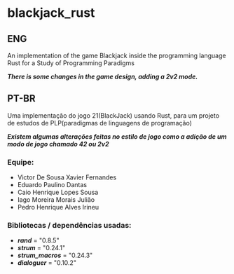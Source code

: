 # blackjack_rust

## ENG
An implementation of the game Blackjack inside the programming language Rust for a Study of Programming Paradigms

***There is some changes in the game design, adding a 2v2 mode.***

## PT-BR
Uma implementação do jogo 21(BlackJack) usando Rust, para um projeto de estudos de PLP(paradigmas de linguagens de programação)

***Existem algumas alterações feitas no estilo de jogo como a adição de um modo de jogo chamado 42 ou 2v2***

### Equipe: 

* Victor De Sousa Xavier Fernandes
* Eduardo Paulino Dantas
* Caio Henrique Lopes Sousa
* Iago Moreira Morais Julião
* Pedro Henrique Alves Irineu

### Bibliotecas / dependências usadas:

* ***rand*** = "0.8.5"
* ***strum*** = "0.24.1"
* ***strum_macros*** = "0.24.3"
* ***dialoguer*** = "0.10.2" 


